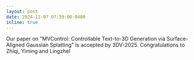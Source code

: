 ```yaml
---
layout: post
date: 2024-11-07 07:59:00-0400
inline: true
---
```


Our paper on "MVControl: Controllable Text-to-3D Generation via Surface-Aligned Gaussian Splatting" is accepted by 3DV-2025. Congratulations to Zhiqi, Yiming and Lingzhe!